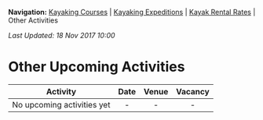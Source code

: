 **Navigation:** [Kayaking Courses](index) &#124; [Kayaking Expeditions](expedition) &#124; [Kayak Rental Rates](rental) &#124; Other Activities

_Last Updated: 18 Nov 2017 10:00_
# Other Upcoming Activities

Activity | Date | Venue | Vacancy
:---:|:---:|:---:|:---:
No upcoming activities yet|-|-|- 

